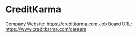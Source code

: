 # CreditKarma

Company Website: https://creditkarma.com
Job Board URL: https://www.creditkarma.com/careers